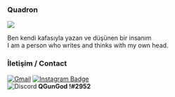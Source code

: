 ### Quadron 
![](https://media.tenor.com/images/1c5c0af7ea171da6c37568d79b5f3da5/tenor.gif)

Ben kendi kafasıyla yazan ve düşünen bir insanım <br>
I am a person who writes and thinks with my own head.

### İletişim / Contact 
[![Gmail](https://img.shields.io/badge/-quadronxgod@gmail.com-c14438?style=flat-square&logo=Gmail&logoColor=white&link=mailto:quadronxgod@gmail.com)](mailto:quadronxgod@gmail.com)
[![Instagram Badge](https://img.shields.io/badge/-@quadronxgod-F44747?style=flat-square&labelColor=F44747&logo=instagram&logoColor=white&link=https://instagram.com/quadronxgod)](https://instagram.com/quadronxgod)
<br>
![Discord](https://img.shields.io/badge/Discord-7289DA?style=for-the-badge&logo=discord&logoColor=white)<b> QGunGod !#2952



[discord]: https://discord.gg/A4V2XQKK6V

